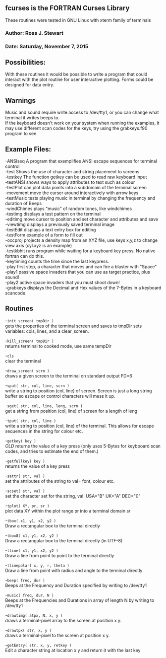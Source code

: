 
## fcurses is the FORTRAN Curses Library

These routines were tested in GNU Linux with xterm family of terminals

### Author: Ross J. Stewart
### Date: Saturday, November 7, 2015


## Possibilities:  
With these routines it would be possible to write a program that could interact
 with the plot routine for user interactive plotting.
Forms could be designed for data entry.

## Warnings
Music and sound require write access to /dev/tty1, or you can change what terminal it writes beeps to.  
If the keyboard doesn't work on your system when running the examples, it may use different scan codes for the keys, try using the grabkeys.f90 program to see.

## Example Files:  
-ANSIseq    A program that exemplifies ANSI escape sequences for terminal control  
-test       Shows the use of character and string placement to screens  
-testkey    The function getkey can be used to read raw keyboard input  
-testANSI   shows ways to apply attributes to text such as colour  
-testPlot   can plot data points into a subdomain of the terminal screen  
-movement   move the curser around interactively with arrow keys  
-testMusic  tests playing music in terminal by changing the frequency and duration of Beeps  
-windChimes plays "music" of random tones, like windchimes  
-testimg    displays a test pattern on the terminal  
-editimg    move cursor to position and set character and attributes and save  
-viewtimg   displays a previously saved terminal image  
-testEdit   displays a text entry box for editing  
-testForm   example of a form to fill out  
-occproj    projects a density map from an XYZ file, use keys x,y,z to change view axis (cyl.xyz is an example)  
-testkbhit  runs program while waiting for a keyboard key press. No native fortran can do this.  
-keytiming  counts the time since the last keypress.  
-play       first step, a character that moves and can fire a blaster with "Space"  
-play1      passive space invaders that you can use as target practice, plus sound!  
-play2      active space invaders that you must shoot down!  
-grabkeys   displays the Decimal and Hex values of the 7-Bytes in a keyboard scancode.  

## Routines

-`init_screen( tmpDir )`  
gets the properties of the terminal screen and saves to tmpDir sets variables: cols, lines, and a clear\_screen.

-`kill_screen( tmpDir )`  
returns terminal to cooked mode, use same tempDir

-`cls`  
clear the terminal

-`draw_screen( scrn )`  
draws a given screen to the terminal on standard output FD=6

-`sput( str, col, line, scrn )`  
write a string to position (col, line) of screen. Screen is just a long string buffer so escape or control characters will mess it up.

-`sget( str, col, line, leng, scrn )`  
get a string from position (col, line) of screen for a length of leng

-`tput( str, col, line )`  
write a string to position (col, line) of the terminal. This allows for escape sequences in the string for colour etc.

-`getkey( key )`  
*OLD*  returns the value of a key press (only uses 5-Bytes for keybpoard scan codes, and tries to estimate the end of them.)

-`getfullkey( key )`  
returns the value of a key press

-`sattr( str, val )`  
set the attributes of the string to val= font, colour etc.

-`scset( str, val )`  
set the character set for the string, val: USA="B" UK="A" DEC="0"

-`tplot( XY, pr, sr )`  
plot data XY within the plot range pr into a terminal domain sr

-`tbox( x1, y1, x2, y2 )`  
Draw a rectangular box to the terminal directly

-`tbox8( x1, y1, x2, y2 )`  
Draw a rectangular box to the terminal directly (in UTF-8)

-`tline( x1, y1, x2, y2 )`  
Draw a line from point to point to the terminal directly

-`tlinepolar( x, y, r, theta )`  
Draw a line from point with radius and angle to the terminal directly

-`beep( freq, dur )`  
Beeps at the Frequency and Duration specified by writing to /dev/tty1

-`music( freq, dur, N )`  
Beeps at the Frequencies and Durations in array of length N by writing to /dev/tty1

-`drawtimg( atpx, N, x, y )`  
draws a terminal-pixel array to the screen at position x y.

-`drawtpx( str, x, y )`  
draws a terminal-pixel to the screen at position x y.

-`getEntry( str, x, y, retkey )`  
Edit a character string at location x y and return it with the last key





